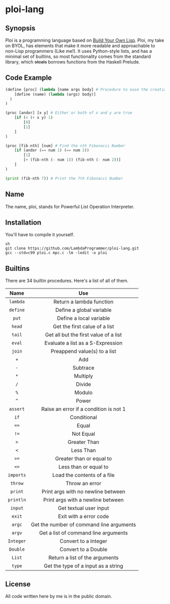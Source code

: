 # ploi-lang

## Synopsis

Ploi is a programming language based on [Build Your Own Lisp](http://buildyourownlisp.com/). Ploi, my take on BYOL, has elements that make it more readable and approachable to non-Lisp programmers (Like me!). It uses Python-style lists, and has a minimal set of builtins, so most functionality comes from the standard library, which ~~steals~~ borrows functions from the Haskell Prelude.

## Code Example

```python
(define [proc] (lambda [name args body] # Procedure to ease the creation of procedures
    [define (name) (lambda (args) body)]
  )
)

(proc [andor] [x y] # Either or both of x and y are true
    [if (< (+ x y) 1)
        [0]
        [1]
    ]
)

(proc [fib-nth] [num] # Find the nth Fibonacci Number
    [if (andor (== num 1) (== num 2))
        [1]
        [+ (fib-nth (- num 1)) (fib-nth (- num 2))]
    ]
)

(print (fib-nth 7)) # Print the 7th Fibonacci Number

```

## Name

The name, ploi, stands for Powerful List Operation Interpreter. 

## Installation

You'll have to compile it yourself.
```
sh
git clone https://github.com/LambdaProgrammer/ploi-lang.git
gcc --std=c99 ploi.c mpc.c -lm -ledit -o ploi
```

## Builtins

There are 34 builtin procedures. Here's a list of all of them.

|Name|Use|
|:-:|:-:|
|`lambda`|Return a lambda function|
|`define`|Define a global variable|
|`put`|Define a local variable|
|`head`|Get the first calue of a list|
|`tail`|Get all but the first value of a list|
|`eval`|Evaluate a list as a S-Expression|
|`join`|Preappend value(s) to a list|
|`+`|Add|
|`-`|Subtrace|
|`*`|Multiply|
|`/`|Divide|
|`%`|Modulo|
|`^`|Power|
|`assert`|Raise an error if a condition is not 1|
|`if`|Conditional|
|`==`|Equal|
|`!=`|Not Equal|
|`>`|Greater Than|
|`<`|Less Than|
|`>=`|Greater than or equal to|
|`<=`|Less than or equal to|
|`imports`|Load the contents of a file|
|`throw`|Throw an error|
|`print`|Print args with no newline between|
|`println`|Print args with a newline between|
|`input`|Get textual user input|
|`exit`|Exit with a error code|
|`argc`|Get the number of command line arguments|
|`argv`|Get a list of command line arguments|
|`Integer`|Convert to a Integer|
|`Double`|Convert to a Double|
|`List`|Return a list of the arguments|
|`type`|Get the type of a input as a string|

## License

All code written here by me is in the public domain.
